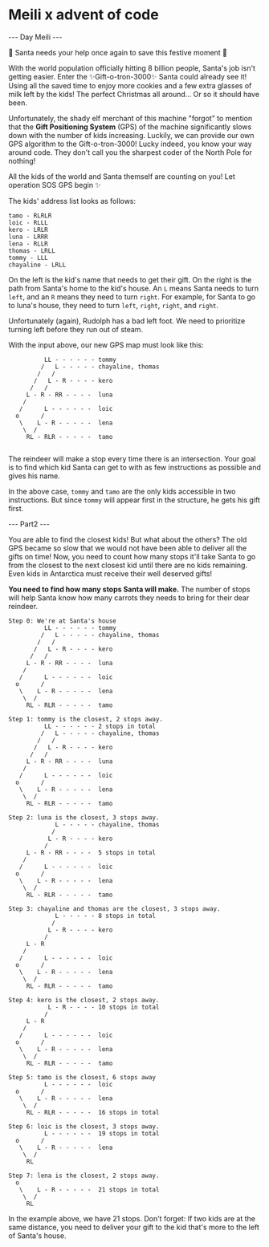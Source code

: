 # Meili x advent of code

--- Day Meili ---

🎅 Santa needs your help once again to save this festive moment 🎄

With the world population officially hitting 8 billion people, Santa's job isn't getting easier. Enter the ✨Gift-o-tron-3000✨
Santa could already see it! Using all the saved time to enjoy more cookies and a few extra glasses of milk left by the kids! The perfect Christmas all around...
Or so it should have been.

Unfortunately, the shady elf merchant of this machine "forgot" to mention that the **Gift Positioning System** (GPS) of the machine significantly slows down with the number of kids increasing.
Luckily, we can provide our own GPS algorithm to the Gift-o-tron-3000! Lucky indeed, you know your way around code. They don't call you the sharpest coder of the North Pole for nothing!

All the kids of the world and Santa themself are counting on you! Let operation SOS GPS begin ✨

The kids' address list looks as follows:
```
tamo - RLRLR
loic - RLLL
kero - LRLR
luna - LRRR
lena - RLLR
thomas - LRLL
tommy - LLL
chayaline - LRLL
```

On the left is the kid's name that needs to get their gift.
On the right is the path from Santa's home to the kid's house. An `L` means Santa needs to turn `left`, and an `R` means they need to turn `right`.
For example, for Santa to go to luna's house, they need to turn `left`, `right`, `right`, and `right`.

Unfortunately (again), Rudolph has a bad left foot. We need to prioritize turning left before they run out of steam.

With the input above, our new GPS map must look like this:
```
          LL - - - - - - tommy
         /   L - - - - - chayaline, thomas
        /   /
       /   L - R - - - - kero
      /   /
     L - R - RR - - - -  luna
    /    
   /      L - - - - - -  loic
  o      /
   \    L - R - - - - -  lena
    \  /
     RL - RLR - - - - -  tamo
         
```

The reindeer will make a stop every time there is an intersection.
Your goal is to find which kid Santa can get to with as few instructions as possible and gives his name.

In the above case, `tommy` and `tamo` are the only kids accessible in two instructions. But since `tommy` will appear first in the structure, he gets his gift first.


--- Part2 ---

You are able to find the closest kids! But what about the others? The old GPS became so slow that we would not have been able to deliver all the gifts on time!
Now, you need to count how many stops it'll take Santa to go from the closest to the next closest kid until there are no kids remaining.
Even kids in Antarctica must receive their well deserved gifts!

**You need to find how many stops Santa will make.**
The number of stops will help Santa know how many carrots they needs to bring for their dear reindeer.

```
Step 0: We're at Santa's house
          LL - - - - - - tommy
         /   L - - - - - chayaline, thomas
        /   /
       /   L - R - - - - kero
      /   /
     L - R - RR - - - -  luna
    /    
   /      L - - - - - -  loic
  o      /
   \    L - R - - - - -  lena
    \  /
     RL - RLR - - - - -  tamo
         
Step 1: tommy is the closest, 2 stops away.
          LL - - - - - - 2 stops in total
         /   L - - - - - chayaline, thomas
        /   /
       /   L - R - - - - kero
      /   /
     L - R - RR - - - -  luna
    /    
   /      L - - - - - -  loic
  o      /
   \    L - R - - - - -  lena
    \  /
     RL - RLR - - - - -  tamo

Step 2: luna is the closest, 3 stops away.
             L - - - - - chayaline, thomas
            /
           L - R - - - - kero
          /
     L - R - RR - - - -  5 stops in total
    /    
   /      L - - - - - -  loic
  o      /
   \    L - R - - - - -  lena
    \  /
     RL - RLR - - - - -  tamo
      
Step 3: chayaline and thomas are the closest, 3 stops away.
             L - - - - - 8 stops in total
            /
           L - R - - - - kero
          /
     L - R
    /    
   /      L - - - - - -  loic
  o      /
   \    L - R - - - - -  lena
    \  /
     RL - RLR - - - - -  tamo
      
Step 4: kero is the closest, 2 stops away.
           L - R - - - - 10 stops in total
          /
     L - R
    /    
   /      L - - - - - -  loic
  o      /
   \    L - R - - - - -  lena
    \  /
     RL - RLR - - - - -  tamo
      
Step 5: tamo is the closest, 6 stops away
          L - - - - - -  loic
  o      /
   \    L - R - - - - -  lena
    \  /
     RL - RLR - - - - -  16 stops in total

Step 6: loic is the closest, 3 stops away.
          L - - - - - -  19 stops in total
  o      /
   \    L - R - - - - -  lena
    \  /
     RL
      
Step 7: lena is the closest, 2 stops away.
  o        
   \    L - R - - - - -  21 stops in total
    \  /
     RL
```

In the example above, we have 21 stops.
Don't forget: If two kids are at the same distance, you need to deliver your gift to the kid that's more to the left of Santa's house.
